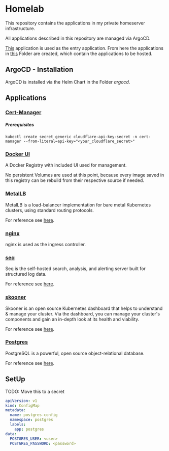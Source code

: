 # Homelab
This repository contains the applications in my private homeserver infrastructure.

All applications described in this repository are managed via ArgoCD.

[This](applications.yaml) application is used as the entry application.
From here the applications in [this](/applications/) Folder are created,
which contain the applications to be hosted.

## ArgoCD - Installation
ArgoCD is installed via the Helm Chart in the Folder _argocd_.


## Applications

### [Cert-Manager](/applications/cert-manager.yaml)

##### Prerequisites
```kubectl create secret generic cloudflare-api-key-secret -n cert-manager --from-literal=api-key="<your_cloudflare_secret>"```

### [Docker UI](/applications/docker-ui.yaml)
A Docker Registry with included UI used for management.

No persistent Volumes are used at this point, because every image saved in this registry
can be rebuild from their respective source if needed.


### [MetalLB](/applications/metallb.yaml)
MetalLB is a load-balancer implementation for bare metal Kubernetes clusters, using standard routing protocols.

For reference see [here](https://metallb.universe.tf/).

### [nginx](/applications/nginx-ingress.yaml)
nginx is used as the ingress controller.

### [seq](/applications/seq.yaml)
Seq is the self-hosted search, analysis, and alerting server built for structured log data.

For reference see [here](https://datalust.co/seq).

### [skooner](/applications/skooner.yaml)

Skooner is an open source Kubernetes dashboard that helps to understand & manage your cluster.
Via the dashboard, you can manage your cluster's components and gain an in-depth look at its health and viability.

For reference see [here](https://skooner.io/).

### [Postgres](/applications/postgres.yaml)
PostgreSQL is a powerful, open source object-relational database.

For reference see [here](https://www.postgresql.org/).

## SetUp
TODO: Move this to a secret

```yml
apiVersion: v1
kind: ConfigMap
metadata:
  name: postgres-config
  namespace: postgres
  labels:
    app: postgres
data:
  POSTGRES_USER: <user>
  POSTGRES_PASSWORD: <password>
```

